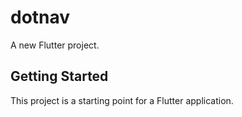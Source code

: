 # dotnav

A new Flutter project.

## Getting Started

This project is a starting point for a Flutter application.

